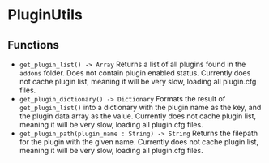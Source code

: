 # PluginUtils
## Functions
* `get_plugin_list() -> Array` Returns a list of all plugins found in the `addons` folder. Does not contain plugin enabled status. Currently does not cache plugin list, meaning it will be very slow, loading all plugin.cfg files.
* `get_plugin_dictionary() -> Dictionary` Formats the result of `get_plugin_list()` into a dictionary with the plugin name as the key, and the plugin data array as the value. Currently does not cache plugin list, meaning it will be very slow, loading all plugin.cfg files.
* `get_plugin_path(plugin_name : String) -> String` Returns the filepath for the plugin with the given name. Currently does not cache plugin list, meaning it will be very slow, loading all plugin.cfg files.